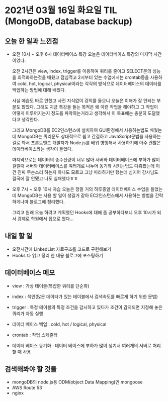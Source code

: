 # 2021년 03월 16일 화요일 TIL (MongoDB, database backup)

## 오늘 한 일과 느낀점
- 오전 10시 ~ 오후 6시 데이터베이스 특강
오늘은 데이터베이스 특강의 마지막 시간이었다.  

  오전 2시간은 view, index, trigger를 이용하여 쿼리를 줄이고 SELECT문의 성능을 최적화하는것을 배웠고 점심먹고 2시부터 있는 수업에서는 crontab등을 사용하여 cold, hot, logical, physical이라는 각각의 방식으로 데이터베이스의 데이터를 백업하는 방법에 대해 배웠다.  

  사실 예습도 따로 안했고 사전 지식없이 강의를 들으니 오늘은 이해가 잘 안되는 부분도 많았다. 그래도 지금 특강을 들는 목적은 왜 이런 작업을 해야하고 그 작업이 어떻게 이루어지는지 정도를 파악하는거라고 생각해서 이 목표에는 충분히 도달했다고 생각한다.  

  그리고 MongoDB를 EC2인스턴스에 설치하여 GUI환경에서 사용하는법도 배웠는데 MongoDB는 쿼리문도 상대적으로 쉽고 간결하고 JavaScript문법을 사용하는걸로 봐서 프론트엔드 개발자가 Node.js를 배워 병행해서 사용하기에 아주 괜찮은 데이터베이스라는 생각이 들었다.  

  마지막으로는 데이터의 송수신량이 너무 많아 서버와 데이터베이스에 부하가 많이 걸릴때 서버와 데이터베이스를 여러개로 나누어 동기화 시키는법도 다뤄봤는데 이건 진짜 무슨소리 하는지 하나도 모르고 그냥 따라하기만 했는데 심지어 강사님도 결국에 잘 안됐고 나도 실패했다ㅎㅎ

- 오후 7시 ~ 오후 10시 자습
오늘은 정말 거의 하루종일 데이터베이스 수업을 들었는데 MongoDB는 사용 할 일이 생길거 같아 EC2인스턴스에서 사용하는 방법을 간략하게나마 블로그에 정리했다.  

  그리고 원래 오늘 하려고 계획했던 Hooks에 대해 좀 공부하다보니 오후 10시가 되서 강제로 학원에서 집으로 왔다...

## 내일 할 일
- 오전시간에 LinkedList 자료구조를 코드로 구현해보기
- Hooks 다 읽고 정리 한 내용 블로그에 포스팅하기

## 데이터베이스 메모
- view : 가상 테이블(복잡한 쿼리를 단순화)

- index : 색인(많은 데이터가 있는 테이블에서 검색속도를 빠르게 하기 위한 문법)

- trigger : 특정 테이블의 특정 조건을 감시하고 있다가 조건이 감지되면 지정해 놓은 쿼리가 자동 실행

- 데이터 베이스 백업 : cold, hot / logical, physical
- crontab : 작업 스케줄러

- 데이터 베이스 동기화 : 데이터 베이스에 부하가 많이 생겨서 여러개의 서버로 처리할 때 사용

## 검색해봐야 할 것들
- mongoDB의 node.js용 ODM(object Data Mapping)인 mongoose
- AWS Route 53
- nginx